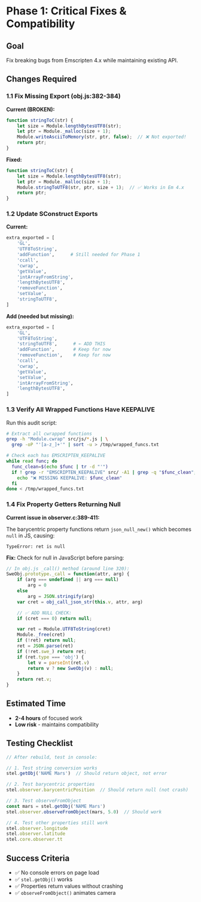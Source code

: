 # Phase 1: Critical Fixes & Compatibility

## Goal
Fix breaking bugs from Emscripten 4.x while maintaining existing API.

## Changes Required

### 1.1 Fix Missing Export (obj.js:382-384)

**Current (BROKEN):**
```javascript
function stringToC(str) {
    let size = Module.lengthBytesUTF8(str);
    let ptr = Module._malloc(size + 1);
    Module.writeAsciiToMemory(str, ptr, false);  // ❌ Not exported!
    return ptr;
}
```

**Fixed:**
```javascript
function stringToC(str) {
    let size = Module.lengthBytesUTF8(str);
    let ptr = Module._malloc(size + 1);
    Module.stringToUTF8(str, ptr, size + 1);  // ✅ Works in Em 4.x
    return ptr;
}
```

### 1.2 Update SConstruct Exports

**Current:**
```python
extra_exported = [
    'GL',
    'UTF8ToString',
    'addFunction',      # Still needed for Phase 1
    'ccall',
    'cwrap',
    'getValue',
    'intArrayFromString',
    'lengthBytesUTF8',
    'removeFunction',
    'setValue',
    'stringToUTF8',
]
```

**Add (needed but missing):**
```python
extra_exported = [
    'GL',
    'UTF8ToString',
    'stringToUTF8',      # ← ADD THIS
    'addFunction',       # Keep for now
    'removeFunction',    # Keep for now
    'ccall',
    'cwrap',
    'getValue',
    'setValue',
    'intArrayFromString',
    'lengthBytesUTF8',
]
```

### 1.3 Verify All Wrapped Functions Have KEEPALIVE

Run this audit script:

```bash
# Extract all cwrapped functions
grep -h "Module.cwrap" src/js/*.js | \
  grep -oP "'[a-z_]+'" | sort -u > /tmp/wrapped_funcs.txt

# Check each has EMSCRIPTEN_KEEPALIVE
while read func; do
  func_clean=$(echo $func | tr -d "'")
  if ! grep -r "EMSCRIPTEN_KEEPALIVE" src/ -A1 | grep -q "$func_clean"; then
    echo "❌ MISSING KEEPALIVE: $func_clean"
  fi
done < /tmp/wrapped_funcs.txt
```

### 1.4 Fix Property Getters Returning Null

**Current issue in observer.c:389-411:**

The barycentric property functions return `json_null_new()` which becomes `null` in JS, causing:
```
TypeError: ret is null
```

**Fix:** Check for null in JavaScript before parsing:

```javascript
// In obj.js _call() method (around line 320):
SweObj.prototype._call = function(attr, arg) {
    if (arg === undefined || arg === null)
        arg = 0
    else
        arg = JSON.stringify(arg)
    var cret = obj_call_json_str(this.v, attr, arg)

    // ✅ ADD NULL CHECK:
    if (cret === 0) return null;

    var ret = Module.UTF8ToString(cret)
    Module._free(cret)
    if (!ret) return null;
    ret = JSON.parse(ret)
    if (!ret.swe_) return ret;
    if (ret.type === 'obj') {
        let v = parseInt(ret.v)
        return v ? new SweObj(v) : null;
    }
    return ret.v;
}
```

## Estimated Time
- **2-4 hours** of focused work
- **Low risk** - maintains compatibility

## Testing Checklist

```javascript
// After rebuild, test in console:

// 1. Test string conversion works
stel.getObj('NAME Mars')  // Should return object, not error

// 2. Test barycentric properties
stel.observer.barycentricPosition  // Should return null (not crash)

// 3. Test observeFromObject
const mars = stel.getObj('NAME Mars')
stel.observer.observeFromObject(mars, 5.0)  // Should work

// 4. Test other properties still work
stel.observer.longitude
stel.observer.latitude
stel.core.observer.tt
```

## Success Criteria
- ✅ No console errors on page load
- ✅ `stel.getObj()` works
- ✅ Properties return values without crashing
- ✅ `observeFromObject()` animates camera
